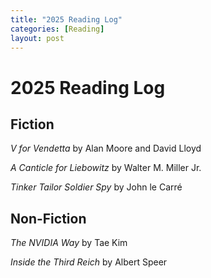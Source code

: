 ```yaml
---
title: "2025 Reading Log"
categories: [Reading]
layout: post
---
```

# 2025 Reading Log

## Fiction
_V for Vendetta_ by Alan Moore and David Lloyd

_A Canticle for Liebowitz_ by Walter M. Miller Jr.

_Tinker Tailor Soldier Spy_ by John le Carré

## Non-Fiction
_The NVIDIA Way_ by Tae Kim

_Inside the Third Reich_ by Albert Speer
